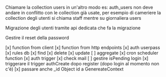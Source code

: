 Chiamare la collection users in un'altro modo es: auth_users non deve andare in conflitto con le collection già usate, per esempio di cameriere la collection degli utenti si chiama staff mentre su giornaliera users

Migrazione degli utenti tramite api dedicata che fa la migrazione

Gestire il reset della password

[x] function from client 
[x] function from http endpoints 
[x] auth userpass 
[x] rules db 
[x] find 
[x] delete
[x] update
[ ] aggregate 
[x] cron scheduler function 
[x] auth trigger 
[x] check mail 
[ ] gestire isPending login 
[x] triggerare il trigger authCreate dopo register (dopo login al momento non c'è) 
[x] passare anche _id Object id a GenereateContext